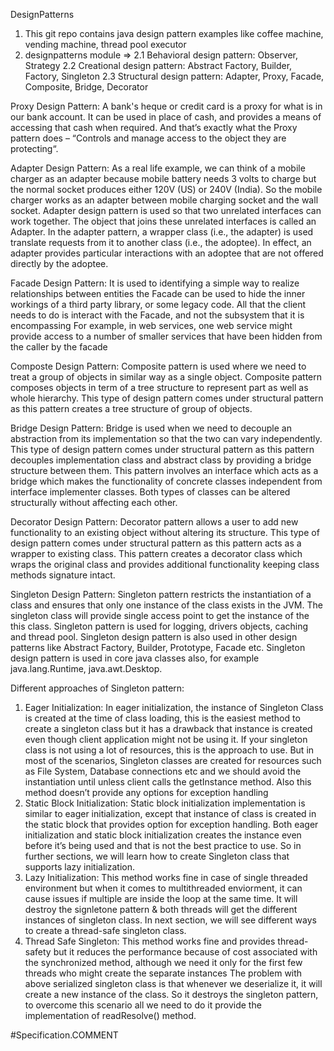
DesignPatterns
1. This git repo contains java design pattern examples like coffee machine, vending machine, thread pool executor
2. designpatterns module =>
    2.1 Behavioral design pattern: Observer, Strategy
    2.2 Creational design pattern: Abstract Factory, Builder, Factory, Singleton
    2.3 Structural design pattern: Adapter, Proxy, Facade, Composite, Bridge, Decorator

Proxy Design Pattern:
A bank's heque or credit card is a proxy for what is in our bank account. It can be used in place of cash,
and provides a means of accessing that cash when required. And that’s exactly what the Proxy pattern does
– “Controls and manage access to the object they are protecting“.

Adapter Design Pattern:
As a real life example, we can think of a mobile charger as an adapter because mobile battery needs 3 volts
to charge but the normal socket produces either 120V (US) or 240V (India).
So the mobile charger works as an adapter between mobile charging socket and the wall socket.
Adapter design pattern is used so that two unrelated interfaces can work together.
The object that joins these unrelated interfaces is called an Adapter.
In the adapter pattern, a wrapper class (i.e., the adapter) is used translate requests from
it to another class (i.e., the adoptee). In effect, an adapter provides particular interactions
with an adoptee that are not offered directly by the adoptee.

Facade Design Pattern:
It is used to identifying a simple way to realize relationships between entities
the Facade can be used to hide the inner workings of a third party library, or some legacy code.
All that the client needs to do is interact with the Facade, and not the subsystem that it is encompassing
For example, in web services, one web service might provide access to a number of smaller services
that have been hidden from the caller by the facade

Composte Design Pattern:
Composite pattern is used where we need to treat a group of objects in similar way as a single object.
Composite pattern composes objects in term of a tree structure to represent part as well as whole hierarchy.
This type of design pattern comes under structural pattern as this pattern creates a tree structure of group of objects.

Bridge Design Pattern:
Bridge is used when we need to decouple an abstraction from its implementation so that the two can vary independently.
This type of design pattern comes under structural pattern as this pattern decouples implementation class and abstract
class by providing a bridge structure between them.
This pattern involves an interface which acts as a bridge which makes the functionality of concrete classes independent from
interface implementer classes. Both types of classes can be altered structurally without affecting each other.

Decorator Design Pattern:
Decorator pattern allows a user to add new functionality to an existing object without altering its structure.
This type of design pattern comes under structural pattern as this pattern acts as a wrapper to existing class.
This pattern creates a decorator class which wraps the original class and provides additional functionality keeping class
methods signature intact.

Singleton Design Pattern:
Singleton pattern restricts the instantiation of a class and ensures that only one instance of the class exists in the JVM.
The singleton class will provide single access point to get the instance of the this class.
Singleton pattern is used for logging, drivers objects, caching and thread pool.
Singleton design pattern is also used in other design patterns like Abstract Factory, Builder, Prototype, Facade etc.
Singleton design pattern is used in core java classes also, for example java.lang.Runtime, java.awt.Desktop.

Different approaches of Singleton pattern:
1. Eager Initialization:
In eager initialization, the instance of Singleton Class is created at the time of class loading, this is the easiest
method to create a singleton class but it has a drawback that instance is created even though client application might
not be using it.
If your singleton class is not using a lot of resources, this is the approach to use. But in most of the scenarios,
Singleton classes are created for resources such as File System, Database connections etc and we should avoid the
instantiation until unless client calls the getInstance method. Also this method doesn’t provide any options for
exception handling
2. Static Block Initialization:
Static block initialization implementation is similar to eager initialization, except that instance of class is
created in the static block that provides option for exception handling.
Both eager initialization and static block initialization creates the instance even before it’s being used and that
is not the best practice to use. So in further sections, we will learn how to create Singleton class that supports
lazy initialization.
3. Lazy Initialization:
This method works fine in case of single threaded environment but when it comes to multithreaded enviorment, it can cause
issues if multiple are inside the loop at the same time. It will destroy the signletone pattern & both threads will get
the different instances of singleton class. In next section, we will see different ways to create a thread-safe
singleton class.
4. Thread Safe Singleton:
This method works fine and provides thread-safety but it reduces the performance because of cost associated with the
synchronized method, although we need it only for the first few threads who might create the separate instances
The problem with above serialized singleton class is that whenever we deserialize it, it will create a new instance
of the class.
So it destroys the singleton pattern, to overcome this scenario all we need to do it provide the
implementation of readResolve() method.







#Specification.COMMENT

































